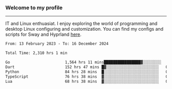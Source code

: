 ### Welcome to my profile

---

IT and Linux enthuasiat. I enjoy exploring the world of programming and desktop Linux configuring and customization. You can find my configs and scripts for Sway and Hyprland [here](https://github.com/uroborosq/mess-of-linux-configurations).

<!-- <div display="block">
 	<img align="left" width="48%" alt="isocalendar" src=".github/metrics/isocalendar_metrics.svg" />
	<img align="center" width="48%" alt="contributions" src=".github/metrics/contributions_metrics.svg" />
	<img align="center" alt="languages" src=".github/metrics/languages_metrics.svg" />
</div> -->

<!-- ![](https://komarev.com/ghpvc/?username=uroborosq&color=success&style=flat-square) -->
<!-- [](https://img.shields.io/github/last-commit/uroborosq/uroborosq?label=Profile%20updated&style=flat-square) -->

<!--START_SECTION:waka-->

```txt
From: 13 February 2023 - To: 16 December 2024

Total Time: 2,310 hrs 1 min

Go                        1,564 hrs 11 mins████████████████▓░░░░░░░░   67.03 %
Dart                      152 hrs 47 mins █▓░░░░░░░░░░░░░░░░░░░░░░░   06.55 %
Python                    84 hrs 28 mins  █░░░░░░░░░░░░░░░░░░░░░░░░   03.62 %
TypeScript                76 hrs 38 mins  ▓░░░░░░░░░░░░░░░░░░░░░░░░   03.28 %
Lua                       68 hrs 38 mins  ▓░░░░░░░░░░░░░░░░░░░░░░░░   02.94 %
```

<!--END_SECTION:waka-->

